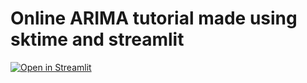 # Online ARIMA tutorial made using sktime and streamlit

[![Open in Streamlit](https://static.streamlit.io/badges/streamlit_badge_black_white.svg)](https://share.streamlit.io/fmtsvetkov/tssp-tutorial-arima/app.py)
